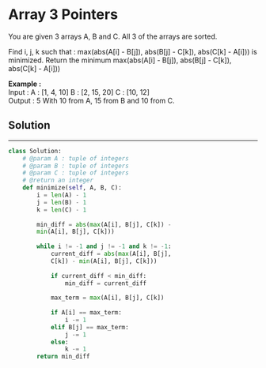 <h1>Array 3 Pointers</h1>

<p>You are given 3 arrays A, B and C. All 3 of the arrays are sorted.

Find i, j, k such that :
max(abs(A[i] - B[j]), abs(B[j] - C[k]), abs(C[k] - A[i])) is minimized.
Return the minimum max(abs(A[i] - B[j]), abs(B[j] - C[k]), abs(C[k] - A[i]))</p>

<p><b>Example :</b>
<br>
Input : 
        A : [1, 4, 10]
        B : [2, 15, 20]
        C : [10, 12]
<br>
Output : 5 
         With 10 from A, 15 from B and 10 from C.</p>

<h2>Solution</h2>

***

```python
class Solution:
    # @param A : tuple of integers
    # @param B : tuple of integers
    # @param C : tuple of integers
    # @return an integer
    def minimize(self, A, B, C):
        i = len(A) - 1
        j = len(B) - 1
        k = len(C) - 1
    
        min_diff = abs(max(A[i], B[j], C[k]) -
        min(A[i], B[j], C[k])) 
    
        while i != -1 and j != -1 and k != -1: 
            current_diff = abs(max(A[i], B[j],  
            C[k]) - min(A[i], B[j], C[k])) 
    
            if current_diff < min_diff: 
                min_diff = current_diff 
    
            max_term = max(A[i], B[j], C[k]) 
    
            if A[i] == max_term: 
                i -= 1
            elif B[j] == max_term: 
                j -= 1
            else: 
                k -= 1
        return min_diff 
```